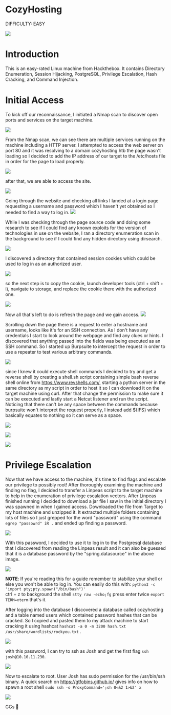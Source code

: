 # CozyHosting 

DIFFICULTY: EASY 

![](attachments/20231021011123.png)
# Introduction 

This is an easy-rated Linux machine from Hackthebox. It contains Directory Enumeration, Session Hijacking, PostgreSQL, Privilege Escalation, Hash Cracking, and Command Injection. 
# Initial Access 

To kick off our reconnaissance, I initiated a Nmap scan to discover open ports and services on the target machine. 

![](attachments/20231021011234.png)

From the Nmap scan, we can see there are multiple services running on the machine including a HTTP server. I attempted to access the web server on port 80 and it was resolving to a domain cozyhosting.htb the page wasn't loading so I decided to add the IP address of our target to the /etc/hosts file in order for the page to load properly. 

![](attachments/20231021011402.png) 

after that, we are able to access the site. 

![](attachments/20231021011455.png) 

Going through the website and checking all links I landed at a login page requesting a username and password which I haven't yet obtained so I needed to find a way to log in. 
![](attachments/20231021011548.png)

While I was checking through the page source code and doing some research to see if I could find any known exploits for the version of technologies in use on the website, I ran a directory enumeration scan in the background to see if I could find any hidden directory using dirsearch. 
 
![](attachments/20231021011626.png)

I discovered a directory that contained session cookies which could be used to log in as an authorized user. 
 
![](attachments/20231021011732.png) 

so the next step is to copy the cookie, launch developer tools (ctrl + shift + i), navigate to storage, and replace the cookie there with the authorized one. 

![](attachments/20231021011852.png)

Now all that's left to do is refresh the page and we gain access. 
![](attachments/20231021011946.png)
 
Scrolling down the page there is a request to enter a hostname and username, looks like it's for an SSH connection. As I don't have any credentials I start to look around the webpage and find any clues or hints. I discovered that anything passed into the fields was being executed as an SSH command. So I started up Burpsuite to intercept the request in order to use a repeater to test various arbitrary commands. 

![](attachments/20231021012447.png)
 
since I knew it could execute shell commands I decided to try and get a reverse shell by creating a shell.sh script containing simple bash reverse shell online from https://www.revshells.com/, starting a python server in the same directory as my script in order to host it so I can download it on the target machine using curl. After that change the permission to make sure it can be executed and lastly start a Netcat listener and run the script. Noticing that there can't be any space between the commands because burpsuite won't interpret the request properly, I instead add ${IFS} which basically equates to nothing so it can serve as a space. 
 
![](attachments/20231021012629.png) 

![](attachments/20231021012731.png)

![](attachments/20231021012854.png)
# Privilege Escalation 

Now that we have access to the machine, it's time to find flags and escalate our privilege to possibly root! After thoroughly examining the machine and finding no flag, I decided to transfer a Linpeas script to the target machine to help in the enumeration of privilege escalation vectors. After Linpeas finished running I decided to download a jar file I saw in the initial directory I was spawned in when I gained access. Downloaded the file from Target to my host machine and unzipped it. It extracted multiple folders containing lots of files so I just grepped for the word "password" using the command `egrep "passowrd" iR .` and ended up finding a password. 

![](attachments/20231021012947.png)
 
With this password, I decided to use it to log in to the Postgresql database that I discovered from reading the Linpeas result and it can also be guessed that it is 
a database password by the "spring.datasource" in the above image. 

![](attachments/20231021013113.png)

**NOTE**: If you're reading this for a guide remember to stabilize your shell or else you won't be able to log in. You can easily do this with: 
`python3 -c 'import pty;pty.spawn("/bin/bash")'`  
ctrl + z to background the shell 
`stty raw -echo;fg` press enter twice 
`export TERM=xterm` 
that's it. 

After logging into the database I discovered a database called cozyhosting and a table named users which contained password hashes that can be cracked. So I copied and pasted them to my attack machine to start cracking it using hashcat `hashcat -a 0 -m 3200 hash.txt /usr/share/wordlists/rockyou.txt` . 
 
![](attachments/20231021013324.png) 

with this password, I can try to ssh as Josh and get the first flag `ssh josh@10.10.11.230`. 
 
![](attachments/20231021013846.png)

Now to escalate to root. User Josh has sudo permission for the /usr/bin/ssh binary. A quick search on https://gtfobins.github.io/ gives info on how to spawn a root shell `sudo ssh -o ProxyCommand=';sh 0<&2 1>&2' x` 

![](attachments/20231021013957.png) 

GGs 🤝
